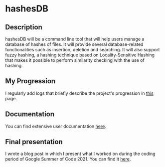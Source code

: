 # hashesDB
## Description
hashesDB will be a command line tool that will help users manage a database of hashes of files. It will provide several database-related functionalities such as insertion, deletion and searching. It will also support fuzzy hashing, a hashing technique based on Locality-Sensitive Hashing that makes it possible to perform similarity checking with the use of hashing.

## My Progression
I regularly add logs that briefly describe the project's progression in [this](https://github.com/gkosm314/gsoc2021-hashesDB/wiki/Project-Journal) page.

## Documentation
You can find extensive user documentation [here](https://github.com/eellak/gsoc2021-hashesDB/wiki/hashesdb-Documentation).

## Final presentation
I wrote a blog post in which I present what I worked on during the coding period of Google Summer of Code 2021. You can find it [here](https://github.com/eellak/gsoc2021-hashesDB/wiki/hashesdb-presentation).
